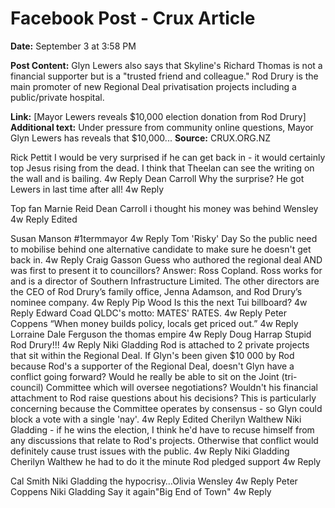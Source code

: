 # Facebook Post - Crux Article

**Date:** September 3 at 3:58 PM

**Post Content:**
Glyn Lewers also says that Skyline's Richard Thomas is not a financial supporter but is a "trusted friend and colleague." Rod Drury is the main promoter of new Regional Deal privatisation projects including a public/private hospital.

**Link:** [Mayor Lewers reveals $10,000 election donation from Rod Drury]
**Additional text:** Under pressure from community online questions, Mayor Glyn Lewers has reveals that $10,000...
**Source:** CRUX.ORG.NZ

Rick Pettit
I would be very surprised if he can get back in - it would certainly top Jesus rising from the dead. I think that Theelan can see the writing on the wall and is bailing.
4w
Reply
Dean Carroll
Why the surprise? He got Lewers in last time after all!
4w
Reply

Top fan
Marnie Reid
Dean Carroll i thought his money was behind Wensley
4w
Reply
Edited


Susan Manson
#1termmayor
4w
Reply
Tom 'Risky' Day
So the public need to mobilise behind one alternative candidate to make sure he doesn't get back in.
4w
Reply
Craig Gasson
Guess who authored the regional deal AND was first to present it to councillors?
Answer: Ross Copland. Ross works for and is a director of Southern Infrastructure Limited. The other directors are the CEO of Rod Drury’s family office, Jenna Adamson, and Rod Drury’s nominee company.
4w
Reply
Pip Wood
Is this the next Tui billboard?
4w
Reply
Edward Coad
QLDC's motto: MATES' RATES.
4w
Reply
Peter Coppens
“When money builds policy, locals get priced out.”
4w
Reply
Lorraine Dale Ferguson
the thomas empire
4w
Reply
Doug Harrap
Stupid Rod Drury!!!
4w
Reply
Niki Gladding
Rod is attached to 2 private projects that sit within the Regional Deal. If Glyn's been given $10 000 by Rod because Rod's a supporter of the Regional Deal, doesn't Glyn have a conflict going forward? Would he really be able to sit on the Joint (tri-council) Committee which will oversee negotiations? Wouldn't his financial attachment to Rod raise questions about his decisions? This is particularly concerning because the Committee operates by consensus - so Glyn could block a vote with a single 'nay'.
4w
Reply
Edited
Cherilyn Walthew
Niki Gladding - if he wins the election, I think he'd have to recuse himself from any discussions that relate to Rod's projects. Otherwise that conflict would definitely cause trust issues with the public.
4w
Reply
Niki Gladding
Cherilyn Walthew he had to do it the minute Rod pledged support
4w
Reply


Cal Smith
Niki Gladding the hypocrisy…Olivia Wensley
4w
Reply
Peter Coppens
Niki Gladding Say it again"Big End of Town"
4w
Reply

